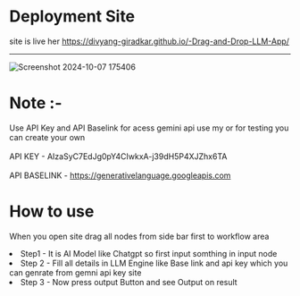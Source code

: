 # Deployment Site 
site is live her
https://divyang-giradkar.github.io/-Drag-and-Drop-LLM-App/ <br> 

----------------------------------------------------------------------------------------------------------------
![Screenshot 2024-10-07 175406](https://github.com/user-attachments/assets/6d677b9e-b5e9-4ffa-addb-9737155e3041)

# Note :-
Use API Key and API Baselink for acess gemini api use my or for testing you can create your own <br><br>
API KEY - AIzaSyC7EdJg0pY4CIwkxA-j39dH5P4XJZhx6TA <br><br>
API BASELINK - https://generativelanguage.googleapis.com <br>
 

# How to use 
When you open site drag all nodes from side bar first to workflow area
<li> Step1 - It is AI Model like Chatgpt so first input somthing in input node</li>
<li>Step 2 - Fill all details in LLM Engine like Base link and api key which you can genrate from gemni api key site</li>
<li>Step 3 - Now press output Button and see Output on result</li>


